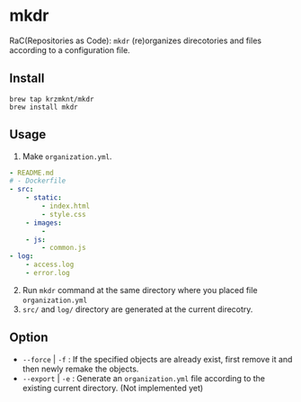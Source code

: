 # mkdr

RaC(Repositories as Code): `mkdr` (re)organizes direcotories and files according to a configuration file.

## Install

```
brew tap krzmknt/mkdr
brew install mkdr
```

## Usage

1. Make `organization.yml`.

```yaml
- README.md
# - Dockerfile
- src:
    - static:
        - index.html
        - style.css
    - images:
        -
    - js:
        - common.js
- log:
    - access.log
    - error.log
```

2. Run `mkdr` command at the same directory where you placed file `organization.yml`
3. `src/` and `log/` directory are generated at the current direcotry.

## Option

- `--force` | `-f` : If the specified objects are already exist, first remove it and then newly remake the objects.
- `--export` | `-e` : Generate an `organization.yml` file according to the existing current directory. (Not implemented yet)
